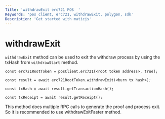 ```yaml
---
Title: 'withdrawExit erc721 POS  '
Keywords: 'pos client, erc721, withdrawExit, polygon, sdk'
Description: 'Get started with maticjs'
---
```


# withdrawExit

`withdrawExit` method can be used to exit the withdraw process by using the txHash from `withdrawStart` method.

```
const erc721RootToken = posClient.erc721(<root token address>, true);

const result = await erc721RootToken.withdrawExit(<burn tx hash>);

const txHash = await result.getTransactionHash();

const txReceipt = await result.getReceipt();

```

<div class="highlight">
This method does multiple RPC calls to generate the proof and process exit. So it is recommended to use withdrawExitFaster method.
</div>